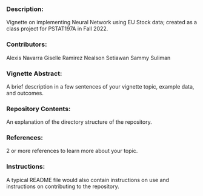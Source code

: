### Description:

Vignette on implementing Neural Network using EU Stock data; created as a class project for PSTAT197A in Fall 2022.

### Contributors:

Alexis Navarra Giselle Ramirez Nealson Setiawan Sammy Suliman

### Vignette Abstract:

A brief description in a few sentences of your vignette topic, example data, and outcomes.

### Repository Contents:

An explanation of the directory structure of the repository.

### References:

2 or more references to learn more about your topic.

### Instructions:

A typical README file would also contain instructions on use and instructions on contributing to the repository.
